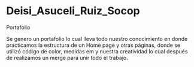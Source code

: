 # Deisi_Asuceli_Ruiz_Socop
Portafolio 

Se genero un portafolio lo cual lleva todo nuestro conocimiento en donde practicamos la estructura de un Home page y otras páginas, donde se utilizó código de color, medidas em y nuestra creatividad lo cual después de realizamos un merge para unir todo el trabajo.

